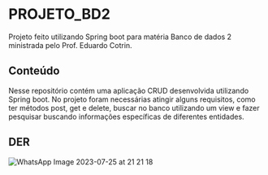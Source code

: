 # PROJETO_BD2
Projeto feito utilizando Spring boot para matéria Banco de dados 2 ministrada pelo Prof. Eduardo Cotrin.

## Conteúdo
Nesse repositório contém uma aplicação CRUD desenvolvida utilizando Spring boot.
No projeto foram necessárias atingir alguns requisitos, como ter métodos post, get e delete, buscar no banco utilizando um view e fazer pesquisar buscando informações específicas de diferentes entidades.

## DER

![WhatsApp Image 2023-07-25 at 21 21 18](https://github.com/carlosyamanaka/PROJETO_BD2/assets/109562378/acfeb6c9-098d-431a-8826-87b961d8ff53)
